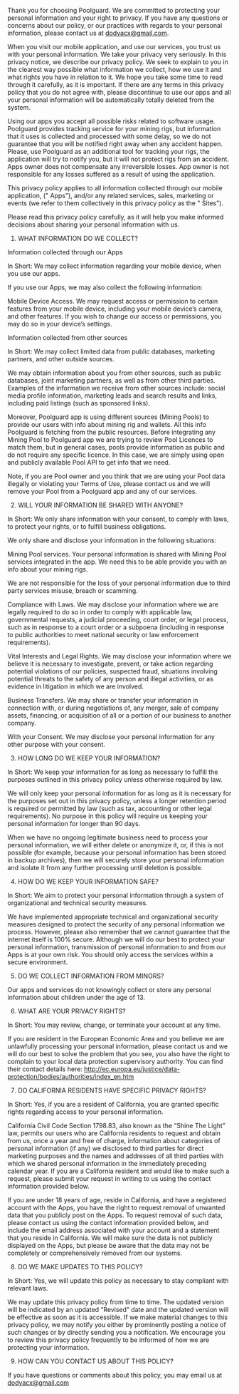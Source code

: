 Thank you for choosing Poolguard. We are committed to protecting your personal information and your right to privacy. If you have any questions or concerns about our policy, or our practices with regards to your personal information, please contact us at dodyacx@gmail.com.

When you visit our mobile application, and use our services, you trust us with your personal information. We take your privacy very seriously. In this privacy notice, we describe our privacy policy. We seek to explain to you in the clearest way possible what information we collect, how we use it and what rights you have in relation to it. We hope you take some time to read through it carefully, as it is important. If there are any terms in this privacy policy that you do not agree with, please discontinue to use our apps and all your personal information will be automatically totally deleted from the system.

Using our apps you accept all possible risks related to software usage. Poolguard provides tracking service for your mining rigs, but information that it uses is collected and processed with some delay, so we do not guarantee that you will be notified right away when any accident happen. Please, use Poolguard as an additional tool for tracking your rigs, the application will try to notify you, but it will not protect rigs from an accident.
Apps owner does not compensate any irreversible losses.
App owner is not responsible for any losses suffered as a result of using the application.


This privacy policy applies to all information collected through our mobile application, (" Apps"), and/or any related services, sales, marketing or events (we refer to them collectively in this privacy policy as the " Sites").

Please read this privacy policy carefully, as it will help you make informed decisions about sharing your personal information with us.


1. WHAT INFORMATION DO WE COLLECT?

Information collected through our Apps

In Short: We may collect information regarding your mobile device, when you use our apps.

If you use our Apps, we may also collect the following information:

Mobile Device Access. We may request access or permission to certain features from your mobile device, including your mobile device’s camera, and other features. If you wish to change our access or permissions, you may do so in your device’s settings.

Information collected from other sources

In Short: We may collect limited data from public databases, marketing partners, and other outside sources.

We may obtain information about you from other sources, such as public databases, joint marketing partners, as well as from other third parties. Examples of the information we receive from other sources include: social media profile information, marketing leads and search results and links, including paid listings (such as sponsored links).

Moreover, Poolguard app is using different sources (Mining Pools) to provide our users with info about mining rig and wallets. All this info Poolguard is fetching from the public resources. Before integrating any Mining Pool to Poolguard app we are trying to review Pool Licences to match them, but in general cases, pools provide information as public and do not require any specific licence. In this case, we are simply using open and publicly available Pool API to get info that we need.

Note, if you are Pool owner and you think that we are using your Pool data illegally or violating your Terms of Use, please contact us and we will remove your Pool from a Poolguard app and any of our services.


2. WILL YOUR INFORMATION BE SHARED WITH ANYONE?

In Short: We only share information with your consent, to comply with laws, to protect your rights, or to fulfill business obligations.

We only share and disclose your information in the following situations:

Mining Pool services. Your personal information is shared with Mining Pool services integrated in the app. We need this to be able provide you with an info about your mining rigs.

We are not responsible for the loss of your personal information due to third party services misuse, breach or scamming.

Compliance with Laws. We may disclose your information where we are legally required to do so in order to comply with applicable law, governmental requests, a judicial proceeding, court order, or legal process, such as in response to a court order or a subpoena (including in response to public authorities to meet national security or law enforcement requirements).

Vital Interests and Legal Rights. We may disclose your information where we believe it is necessary to investigate, prevent, or take action regarding potential violations of our policies, suspected fraud, situations involving potential threats to the safety of any person and illegal activities, or as evidence in litigation in which we are involved.

Business Transfers. We may share or transfer your information in connection with, or during negotiations of, any merger, sale of company assets, financing, or acquisition of all or a portion of our business to another company.

With your Consent. We may disclose your personal information for any other purpose with your consent.


3. HOW LONG DO WE KEEP YOUR INFORMATION?

In Short: We keep your information for as long as necessary to fulfill the purposes outlined in this privacy policy unless otherwise required by law.

We will only keep your personal information for as long as it is necessary for the purposes set out in this privacy policy, unless a longer retention period is required or permitted by law (such as tax, accounting or other legal requirements). No purpose in this policy will require us keeping your personal information for longer than 90 days.

When we have no ongoing legitimate business need to process your personal information, we will either delete or anonymize it, or, if this is not possible (for example, because your personal information has been stored in backup archives), then we will securely store your personal information and isolate it from any further processing until deletion is possible.


4. HOW DO WE KEEP YOUR INFORMATION SAFE?

In Short: We aim to protect your personal information through a system of organizational and technical security measures.

We have implemented appropriate technical and organizational security measures designed to protect the security of any personal information we process. However, please also remember that we cannot guarantee that the internet itself is 100% secure. Although we will do our best to protect your personal information, transmission of personal information to and from our Apps is at your own risk. You should only access the services within a secure environment.


5. DO WE COLLECT INFORMATION FROM MINORS?

Our apps and services do not knowingly collect or store any personal information about children under the age of 13.



6. WHAT ARE YOUR PRIVACY RIGHTS?

In Short: You may review, change, or terminate your account at any time.

If you are resident in the European Economic Area and you believe we are unlawfully processing your personal information, please contact us and we will do our best to solve the problem that you see, you also have the right to complain to your local data protection supervisory authority. You can find their contact details here: http://ec.europa.eu/justice/data-protection/bodies/authorities/index_en.htm


7. DO CALIFORNIA RESIDENTS HAVE SPECIFIC PRIVACY RIGHTS?

In Short: Yes, if you are a resident of California, you are granted specific rights regarding access to your personal information.

California Civil Code Section 1798.83, also known as the “Shine The Light” law, permits our users who are California residents to request and obtain from us, once a year and free of charge, information about categories of personal information (if any) we disclosed to third parties for direct marketing purposes and the names and addresses of all third parties with which we shared personal information in the immediately preceding calendar year. If you are a California resident and would like to make such a request, please submit your request in writing to us using the contact information provided below.

If you are under 18 years of age, reside in California, and have a registered account with the Apps, you have the right to request removal of unwanted data that you publicly post on the Apps. To request removal of such data, please contact us using the contact information provided below, and include the email address associated with your account and a statement that you reside in California. We will make sure the data is not publicly displayed on the Apps, but please be aware that the data may not be completely or comprehensively removed from our systems.


8. DO WE MAKE UPDATES TO THIS POLICY?

In Short: Yes, we will update this policy as necessary to stay compliant with relevant laws.

We may update this privacy policy from time to time. The updated version will be indicated by an updated “Revised” date and the updated version will be effective as soon as it is accessible. If we make material changes to this privacy policy, we may notify you either by prominently posting a notice of such changes or by directly sending you a notification. We encourage you to review this privacy policy frequently to be informed of how we are protecting your information.



9. HOW CAN YOU CONTACT US ABOUT THIS POLICY?

If you have questions or comments about this policy, you may email us at dodyacx@gmail.com
